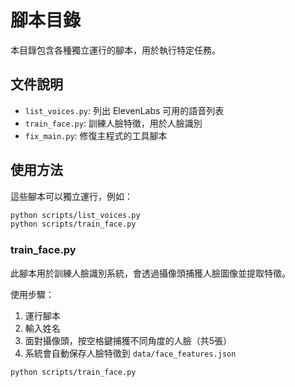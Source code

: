 # 腳本目錄

本目錄包含各種獨立運行的腳本，用於執行特定任務。

## 文件說明

- `list_voices.py`: 列出 ElevenLabs 可用的語音列表
- `train_face.py`: 訓練人臉特徵，用於人臉識別
- `fix_main.py`: 修復主程式的工具腳本

## 使用方法

這些腳本可以獨立運行，例如：

```bash
python scripts/list_voices.py
python scripts/train_face.py
```

### train_face.py

此腳本用於訓練人臉識別系統，會透過攝像頭捕獲人臉圖像並提取特徵。

使用步驟：
1. 運行腳本
2. 輸入姓名
3. 面對攝像頭，按空格鍵捕獲不同角度的人臉（共5張）
4. 系統會自動保存人臉特徵到 `data/face_features.json`

```bash
python scripts/train_face.py
```
